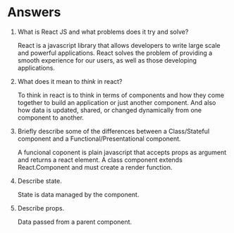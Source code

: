 # Answers

1.  What is React JS and what problems does it try and solve?

    React is a javascript library that allows developers to write large scale and powerful applications. React solves the problem of providing a smooth experience for our users, as well as those developing applications.

2.  What does it mean to _think_ in react?

    To think in react is to think in terms of components and how they come together to build an application or just another component. And also how data is updated, shared, or changed dynamically from one component to another.

3.  Briefly describe some of the differences between a Class/Stateful component and a Functional/Presentational component.

    A funcional coponent is plain javascript that accepts props as argument and returns a react element. A class component extends React.Component and must create a render function.

4.  Describe state.

    State is data managed by the component.

5.  Describe props.

    Data passed from a parent component. 

